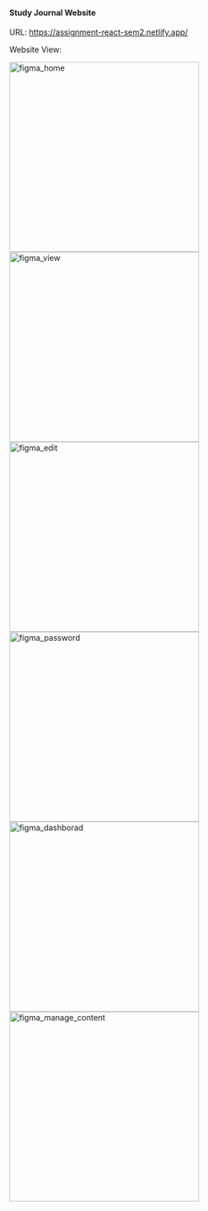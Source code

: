 #### Study Journal Website
URL: https://assignment-react-sem2.netlify.app/


Website View: <br/>

<img width="340" alt="figma_home" src="https://github.com/user-attachments/assets/d505eb95-2615-4f3d-a648-e8b89e5ab6b3">
<img width="340" alt="figma_view" src="https://github.com/user-attachments/assets/16a73c6f-12f0-4f94-8993-1a3200209615">
<img width="340" alt="figma_edit" src="https://github.com/user-attachments/assets/7cd3e03a-9ee5-45e5-baf7-0cccfb601948">
<img width="340" alt="figma_password" src="https://github.com/user-attachments/assets/7b3e7444-b1ce-4f91-a24e-0ab077d0a606">
<img width="340" alt="figma_dashborad" src="https://github.com/user-attachments/assets/9eecb5b6-714f-4bd4-bd8e-f0d283b66eeb">
<img width="340" alt="figma_manage_content" src="https://github.com/user-attachments/assets/76e74b0e-eaf7-41f6-a9f3-dd183d630271">
